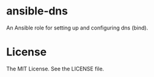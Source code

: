 ansible-dns
===========

An Ansible role for setting up and configuring dns (bind).

# License

The MIT License. See the LICENSE file.
